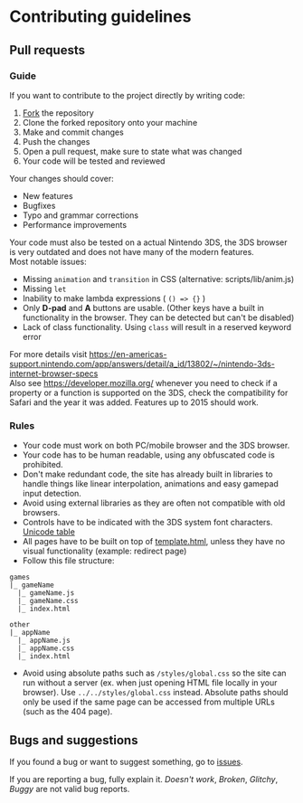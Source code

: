 # Contributing guidelines
## Pull requests
### Guide
If you want to contribute to the project directly by writing code:
1. [Fork](https://github.com/Wolfyxon/3ds-web-stuff/fork) the repository
2. Clone the forked repository onto your machine
3. Make and commit changes
4. Push the changes
5. Open a pull request, make sure to state what was changed
6. Your code will be tested and reviewed

Your changes should cover:
- New features
- Bugfixes
- Typo and grammar corrections
- Performance improvements

Your code must also be tested on a actual Nintendo 3DS, the 3DS browser is very outdated and does not have many of the modern features.  
Most notable issues:
- Missing `animation` and `transition` in CSS (alternative: scripts/lib/anim.js)
- Missing `let`
- Inability to make lambda expressions ( `() => {}` )
- Only **D-pad** and **A** buttons are usable. (Other keys have a built in functionality in the browser. They can be detected but can't be disabled)
- Lack of class functionality. Using `class` will result in a reserved keyword error

For more details visit https://en-americas-support.nintendo.com/app/answers/detail/a_id/13802/~/nintendo-3ds-internet-browser-specs  
Also see https://developer.mozilla.org/ whenever you need to check if a property or a function is supported on the 3DS, check the compatibility for Safari and the year it was added. Features up to 2015 should work.

### Rules
- Your code must work on both PC/mobile browser and the 3DS browser.
- Your code has to be human readable, using any obfuscated code is prohibited.
- Don't make redundant code, the site has already built in libraries to handle things like linear interpolation, animations and easy gamepad input detection.
- Avoid using external libraries as they are often not compatible with old browsers.
- Controls have to be indicated with the 3DS system font characters. [Unicode table](https://www.3dbrew.org/wiki/System_Font#Unicode_Private_Use_characters)
- All pages have to be built on top of [template.html](https://github.com/Wolfyxon/3ds-web-stuff/blob/main/template.html), unless they have no visual functionality (example: redirect page)
- Follow this file structure:
```
games
|_ gameName
  |_ gameName.js
  |_ gameName.css
  |_ index.html

other
|_ appName
  |_ appName.js
  |_ appName.css
  |_ index.html
```
- Avoid using absolute paths such as `/styles/global.css` so the site can run without a server (ex. when just opening HTML file locally in your browser). Use `../../styles/global.css` instead. Absolute paths should only be used if the same page can be accessed from multiple URLs (such as the 404 page).

## Bugs and suggestions
If you found a bug or want to suggest something, go to [issues](https://github.com/Wolfyxon/3ds-web-stuff/issues/).

If you are reporting a bug, fully explain it. *Doesn't work*, *Broken*, *Glitchy*, *Buggy* are not valid bug reports.
